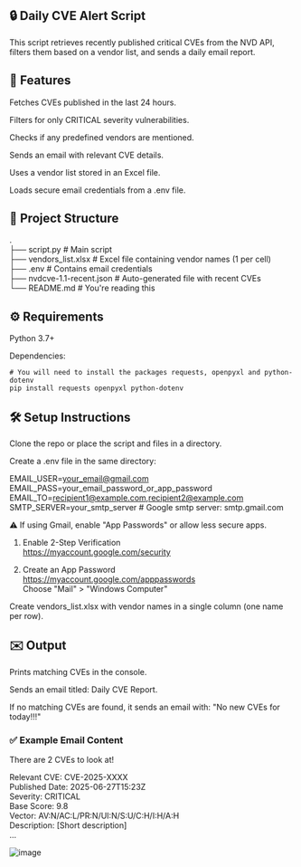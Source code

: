 ## 🔒 Daily CVE Alert Script<br/>

This script retrieves recently published critical CVEs from the NVD API, filters them based on a vendor list, and sends a daily email report.<br/>

## 📌 Features<br/>
Fetches CVEs published in the last 24 hours.<br/>

Filters for only CRITICAL severity vulnerabilities.<br/>

Checks if any predefined vendors are mentioned.<br/>

Sends an email with relevant CVE details.<br/>

Uses a vendor list stored in an Excel file.<br/>

Loads secure email credentials from a .env file.<br/>

## 📁 Project Structure <br/>
.<br/>
├── script.py                # Main script <br/>
├── vendors_list.xlsx        # Excel file containing vendor names (1 per cell)<br/>
├── .env                     # Contains email credentials<br/>
├── nvdcve-1.1-recent.json   # Auto-generated file with recent CVEs<br/>
└── README.md                # You're reading this<br/>

## ⚙️ Requirements<br/>
Python 3.7+<br/>

Dependencies: <br/>
```
# You will need to install the packages requests, openpyxl and python-dotenv
pip install requests openpyxl python-dotenv
```

## 🛠️ Setup Instructions<br/>
Clone the repo or place the script and files in a directory.<br/>

Create a .env file in the same directory:<br/>

EMAIL_USER=your_email@gmail.com<br/>
EMAIL_PASS=your_email_password_or_app_password<br/>
EMAIL_TO=recipient1@example.com,recipient2@example.com<br/>
SMTP_SERVER=your_smtp_server # Google smtp server: smtp.gmail.com<br/>
 
⚠️ If using Gmail, enable "App Passwords" or allow less secure apps.<br/>

1. Enable 2-Step Verification<br/>
https://myaccount.google.com/security<br/>

2. Create an App Password<br/>
https://myaccount.google.com/apppasswords <br/>
Choose "Mail" > "Windows Computer"<br/>

Create vendors_list.xlsx with vendor names in a single column (one name per row).<br/>

## ✉️ Output<br/>
Prints matching CVEs in the console.<br/>

Sends an email titled: Daily CVE Report.<br/>

If no matching CVEs are found, it sends an email with: "No new CVEs for today!!!"<br/>

### ✅ Example Email Content<br/>

There are 2 CVEs to look at!<br/>

Relevant CVE: CVE-2025-XXXX<br/>
Published Date: 2025-06-27T15:23Z<br/>
Severity: CRITICAL<br/>
Base Score: 9.8<br/>
Vector: AV:N/AC:L/PR:N/UI:N/S:U/C:H/I:H/A:H<br/>
Description: [Short description]<br/>
...<br/>

![image](https://github.com/user-attachments/assets/0134f320-c13a-40d1-9e17-bc3f8f4d4aa1)<br/>


